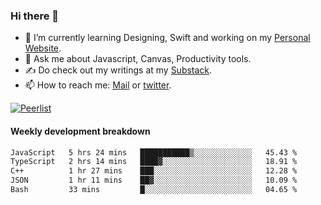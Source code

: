 ### Hi there 👋

- 🌱 I’m currently learning Designing, Swift and working on my [Personal Website](https://kvaishak.com/).
- 💬 Ask me about Javascript, Canvas,  Productivity tools. 
- :writing_hand: Do check out my writings at my [Substack](https://kvaishak.substack.com/).
- 📫 How to reach me: [Mail](mailto:vaishak.kaippanchery@gmail.com) or [twitter](https://twitter.com/kvaishack).

[![Peerlist](https://github-readme-badge.peerlist.io/api/vaishak)](https://peerlist.io/vaishak)

#### Weekly development breakdown

<!--START_SECTION:waka-->

```txt
JavaScript   5 hrs 24 mins   ███████████▒░░░░░░░░░░░░░   45.43 %
TypeScript   2 hrs 14 mins   ████▓░░░░░░░░░░░░░░░░░░░░   18.91 %
C++          1 hr 27 mins    ███░░░░░░░░░░░░░░░░░░░░░░   12.28 %
JSON         1 hr 11 mins    ██▓░░░░░░░░░░░░░░░░░░░░░░   10.09 %
Bash         33 mins         █░░░░░░░░░░░░░░░░░░░░░░░░   04.65 %
```

<!--END_SECTION:waka-->
